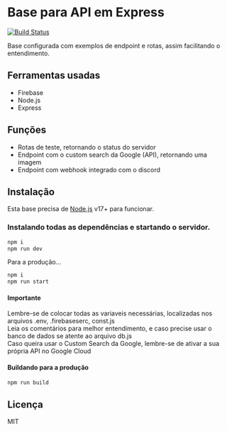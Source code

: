 # Base para API em Express


[![Build Status](https://travis-ci.org/joemccann/dillinger.svg?branch=master)](https://travis-ci.org/joemccann/dillinger)

Base configurada com exemplos de endpoint e rotas, assim facilitando o entendimento.

## Ferramentas usadas
- Firebase
- Node.js
- Express

## Funções

- Rotas de teste, retornando o status do servidor
- Endpoint com o custom search da Google (API), retornando uma imagem
- Endpoint com webhook integrado com o discord



## Instalação

Esta base precisa de [Node.js](https://nodejs.org/) v17+ para funcionar.

### Instalando todas as dependências e startando o servidor.

```sh
npm i
npm run dev
```



Para a produção...

```sh
npm i
npm run start
```

#### Importante
Lembre-se de colocar todas as variaveis necessárias, localizadas nos arquivos .env, .firebaseserc, const.js<br>
Leia os comentários para melhor entendimento, e caso precise usar o banco de dados se atente ao arquivo db.js<br>
Caso queira usar o Custom Search da Google, lembre-se de ativar a sua própria API no Google Cloud


#### Buildando para a produção



```sh
npm run build
```



## Licença

MIT
